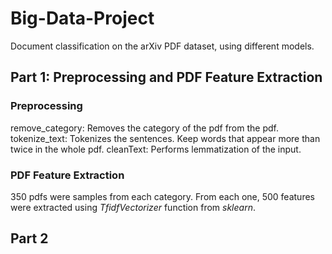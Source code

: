 # Big-Data-Project
Document classification on the arXiv PDF dataset, using different models. 
## Part 1: Preprocessing and PDF Feature Extraction
### Preprocessing
remove_category: Removes the category of the pdf from the pdf.
tokenize_text: Tokenizes the sentences. Keep words that appear more than twice in the whole pdf. 
cleanText: Performs lemmatization of the input.
### PDF Feature Extraction
350 pdfs were samples from each category.
From each one, 500 features were extracted using *TfidfVectorizer* function from *sklearn*.
## Part 2
